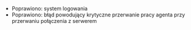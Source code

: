 - Poprawiono: system logowania
- Poprawiono: błąd powodujący krytyczne przerwanie pracy agenta przy przerwaniu połączenia z serwerem